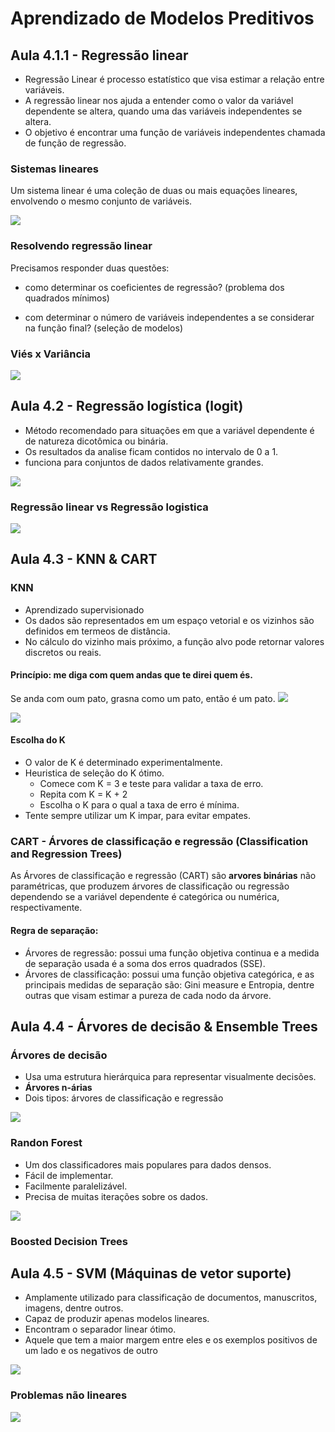 
# Aprendizado de Modelos Preditivos

## Aula 4.1.1 - Regressão linear

- Regressão Linear é processo estatístico que visa estimar a relação
   entre variáveis.
- A regressão linear nos ajuda a entender como o valor da variável dependente se altera, quando uma das variáveis independentes se altera.
- O objetivo é encontrar uma função de variáveis independentes chamada de função de regressão.

### Sistemas lineares

Um sistema linear é uma coleção de duas ou mais equações lineares, envolvendo o mesmo conjunto de variáveis.

![](funcao_linear.png)

### Resolvendo regressão linear

Precisamos responder duas questões:

- como determinar os coeficientes de regressão? (problema dos quadrados mínimos)

- com determinar o número de variáveis independentes a se considerar na função final? (seleção de modelos)

### Viés x Variância

![](vies_x_variancia.png)

## Aula 4.2 - Regressão logística (logit)

- Método recomendado para situações em que a variável dependente é de natureza dicotômica ou binária.
- Os resultados da analise ficam contidos no intervalo de 0 a 1.
- funciona para conjuntos de dados relativamente grandes.

![](regressao_logistica.png)

### Regressão linear vs Regressão logistica

![](regressao_linear_vs_regressao_logistica.png)

## Aula 4.3 - KNN & CART

### KNN

- Aprendizado supervisionado
- Os dados são representados em um espaço vetorial e os vizinhos são definidos em termeos de distância.
- No cálculo do vizinho mais próximo, a função alvo pode retornar valores discretos ou reais.

#### Princípio: me diga com quem andas que te direi quem és.
Se anda com oum pato, grasna como um pato, então é um pato.
![](knn.png)

![](2020-08-01-21-00-30.png)

#### Escolha do K

- O valor de K é determinado experimentalmente.
- Heuristica de seleção do K ótimo.
  - Comece com K = 3 e teste para validar a taxa de erro.
  - Repita com K = K + 2
  - Escolha o K para o qual a taxa de erro é mínima.
- Tente sempre utilizar um K impar, para evitar empates.

### CART - Árvores de classificação e regressão (Classification and Regression Trees)

As Árvores de classificação e regressão (CART) são **arvores binárias** não paramétricas, que produzem árvores de classificação ou regressão dependendo se a variável dependente é categórica ou numérica, respectivamente.

#### Regra de separação:
- Árvores de regressão: possui uma função objetiva continua e a medida de separação usada é a soma dos erros quadrados (SSE).
- Árvores de classificação: possui uma função objetiva categórica, e as principais medidas de separação são: Gini measure e Entropia, dentre outras que visam estimar a pureza de cada nodo da árvore.

## Aula 4.4 - Árvores de decisão & Ensemble Trees

### Árvores de decisão
- Usa uma estrutura hierárquica para representar visualmente decisões.
- **Árvores n-árias**
- Dois tipos: árvores de classificação e regressão

<img src="arvore_de_decisao.png">

### Randon Forest
- Um dos classificadores mais populares para dados densos.
- Fácil de implementar.
- Facilmente paralelizável.
- Precisa de muitas iterações sobre os dados.
<img src="randon_forest.png">

### Boosted Decision Trees


## Aula 4.5 - SVM (Máquinas de vetor suporte)
- Amplamente utilizado para classificação de documentos, manuscritos, imagens, dentre outros.
- Capaz de produzir apenas modelos lineares.
- Encontram o separador linear ótimo.
- Aquele que tem a maior margem entre eles e os exemplos positivos de um lado e os negativos de outro

![](2020-08-02-19-32-55.png)

### Problemas não lineares

![](2020-08-02-19-40-10.png)
